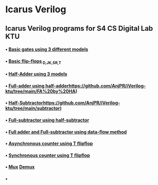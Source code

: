 # Icarus Verilog 
## Icarus Verilog programs for S4 CS Digital Lab KTU
#### • [Basic gates using 3 different models](https://github.com/AnjPR/iVerilog-ktu/tree/main/gates)
#### • [Basic flip-flops](https://github.com/AnjPR/iVerilog-ktu/tree/main/basic_flipflops)<sub> D,JK,SR,T</sub>
#### • [Half-Adder using 3 models](https://github.com/AnjPR/iVerilog-ktu/tree/main/adder)
#### • [Full-adder using half-adder](https://github.com/AnjPR/iVerilog-ktu/tree/main/FA%20by%20HA)https://github.com/AnjPR/iVerilog-ktu/tree/main/FA%20by%20HA)
#### • [Half-Subtractor](https://github.com/AnjPR/iVerilog-ktu/tree/main/subtractor)https://github.com/AnjPR/iVerilog-ktu/tree/main/subtractor)
#### • [Full-subtractor using half-subtractor](https://github.com/AnjPR/iVerilog-ktu/tree/main/FS%20by%20HS) 
#### • [Full adder and Full-subtractor using data-flow method](https://github.com/AnjPR/iVerilog-ktu/tree/main/FA%2CFS) 
#### • [Asynchronous counter using T flipflop](https://github.com/AnjPR/iVerilog-ktu/tree/main/Asynchronous%20dec%20counter)
#### • [Synchronous counter using T flipflop](https://github.com/AnjPR/iVerilog-ktu/tree/main/synchronous%20updown%20counter)
#### • [Mux](https://github.com/AnjPR/iVerilog-ktu/tree/main/mux)  [Demux](https://github.com/AnjPR/iVerilog-ktu/tree/main/demux)
#### • 


